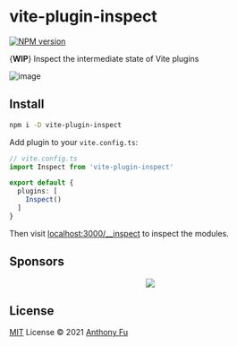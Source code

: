 # vite-plugin-inspect

[![NPM version](https://img.shields.io/npm/v/vite-plugin-inspect?color=a1b858&label=)](https://www.npmjs.com/package/vite-plugin-inspect)

{**WIP**} Inspect the intermediate state of Vite plugins

![image](https://user-images.githubusercontent.com/11247099/129511471-8d040306-31fc-45b5-9a91-508f995c8658.png)

## Install

```bash
npm i -D vite-plugin-inspect
```

Add plugin to your `vite.config.ts`:

```ts
// vite.config.ts
import Inspect from 'vite-plugin-inspect'

export default {
  plugins: [
    Inspect()
  ]
}
```

Then visit [localhost:3000/__inspect](http://localhost:3000/__inspect) to inspect the modules.

## Sponsors

<p align="center">
  <a href="https://cdn.jsdelivr.net/gh/antfu/static/sponsors.svg">
    <img src='https://cdn.jsdelivr.net/gh/antfu/static/sponsors.svg'/>
  </a>
</p>

## License

[MIT](./LICENSE) License © 2021 [Anthony Fu](https://github.com/antfu)

